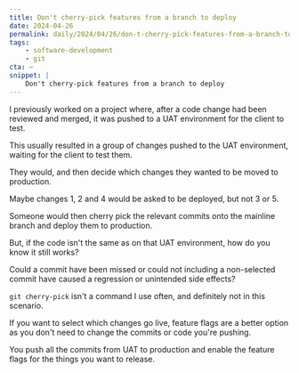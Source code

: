 ```yaml
---
title: Don't cherry-pick features from a branch to deploy
date: 2024-04-26
permalink: daily/2024/04/26/don-t-cherry-pick-features-from-a-branch-to-deploy
tags:
    - software-development
    - git
cta: ~
snippet: |
    Don't cherry-pick features from a branch to deploy
---
```


I previously worked on a project where, after a code change had been reviewed and merged, it was pushed to a UAT environment for the client to test.

This usually resulted in a group of changes pushed to the UAT environment, waiting for the client to test them.

They would, and then decide which changes they wanted to be moved to production.

Maybe changes 1, 2 and 4 would be asked to be deployed, but not 3 or 5.

Someone would then cherry pick the relevant commits onto the mainline branch and deploy them to production.

But, if the code isn't the same as on that UAT environment, how do you know it still works?

Could a commit have been missed or could not including a non-selected commit have caused a regression or unintended side effects?

`git cherry-pick` isn't a command I use often, and definitely not in this scenario.

If you want to select which changes go live, feature flags are a better option as you don't need to change the commits or code you're pushing.

You push all the commits from UAT to production and enable the feature flags for the things you want to release.
